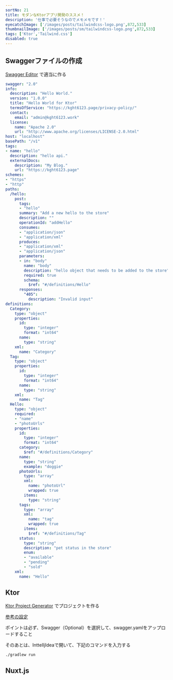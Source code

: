 ```yaml
---
sortNo: 21
title: モダンなKtorアプリ開発のススメ！
description: '仕事で必要そうなのでメモメモです！'
eyecatchImage: ['/images/posts/tailwindcss-logo.png',872,533]
thumbnailImage: ['/images/posts/sm/tailwindcss-logo.png',872,533]
tags: ['Ktor','Tailwind.css']
disabled: true
---
```


## Swaggerファイルの作成

[Swagger Editor](https://editor.swagger.io/#) で適当に作る

```yaml
swagger: "2.0"
info:
  description: "Hello World."
  version: "1.0.0"
  title: "Hello World for Ktor"
  termsOfService: "https://kght6123.page/privacy-policy/"
  contact:
    email: "admin@kght6123.work"
  license:
    name: "Apache 2.0"
    url: "http://www.apache.org/licenses/LICENSE-2.0.html"
host: "localhost"
basePath: "/v1"
tags:
- name: "hello"
  description: "hello api."
  externalDocs:
    description: "My Blog."
    url: "https://kght6123.page"
schemes:
- "https"
- "http"
paths:
  /hello:
    post:
      tags:
      - "hello"
      summary: "Add a new hello to the store"
      description: ""
      operationId: "addHello"
      consumes:
      - "application/json"
      - "application/xml"
      produces:
      - "application/xml"
      - "application/json"
      parameters:
      - in: "body"
        name: "body"
        description: "hello object that needs to be added to the store"
        required: true
        schema:
          $ref: "#/definitions/Hello"
      responses:
        "405":
          description: "Invalid input"
definitions:
  Category:
    type: "object"
    properties:
      id:
        type: "integer"
        format: "int64"
      name:
        type: "string"
    xml:
      name: "Category"
  Tag:
    type: "object"
    properties:
      id:
        type: "integer"
        format: "int64"
      name:
        type: "string"
    xml:
      name: "Tag"
  Hello:
    type: "object"
    required:
    - "name"
    - "photoUrls"
    properties:
      id:
        type: "integer"
        format: "int64"
      category:
        $ref: "#/definitions/Category"
      name:
        type: "string"
        example: "doggie"
      photoUrls:
        type: "array"
        xml:
          name: "photoUrl"
          wrapped: true
        items:
          type: "string"
      tags:
        type: "array"
        xml:
          name: "tag"
          wrapped: true
        items:
          $ref: "#/definitions/Tag"
      status:
        type: "string"
        description: "pet status in the store"
        enum:
        - "available"
        - "pending"
        - "sold"
    xml:
      name: "Hello"
```

## Ktor

[Ktor Project Generator](https://start.ktor.io/#) でプロジェクトを作る

[参考の設定](https://start.ktor.io/#ktor-engine=tomcat&artifact-group=jp.kght6123.ktor.helloworld&artifact-name=ktor-helloworld)

ポイントは必ず、Swagger（Optional）を選択して、swagger.yamlをアップロードすること

そのあとは、InttelljIdeaで開いて、下記のコマンドを入力する

```sh
./gradlew run
```

## Nuxt.js



